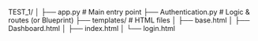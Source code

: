 TEST_1/
│
├── app.py               # Main entry point
├── Authentication.py    # Logic & routes (or Blueprint)
├── templates/           # HTML files
│   ├── base.html
│   ├── Dashboard.html
│   ├── index.html
│   └── login.html


